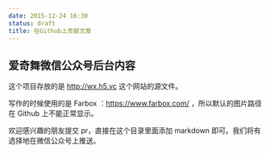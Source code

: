 ```yaml
---
date: 2015-12-24 16:30
status: draft
title: 在Github上贡献文章
---
```


##  爱奇舞微信公众号后台内容

这个项目存放的是 http://wx.h5.vc 这个网站的源文件。

写作的时候使用的是 Farbox ：https://www.farbox.com/ ，所以默认的图片路径在 Github 上不能正常显示。

欢迎感兴趣的朋友提交 pr，直接在这个目录里面添加 markdown 即可。我们将有选择地在微信公众号上推送。
